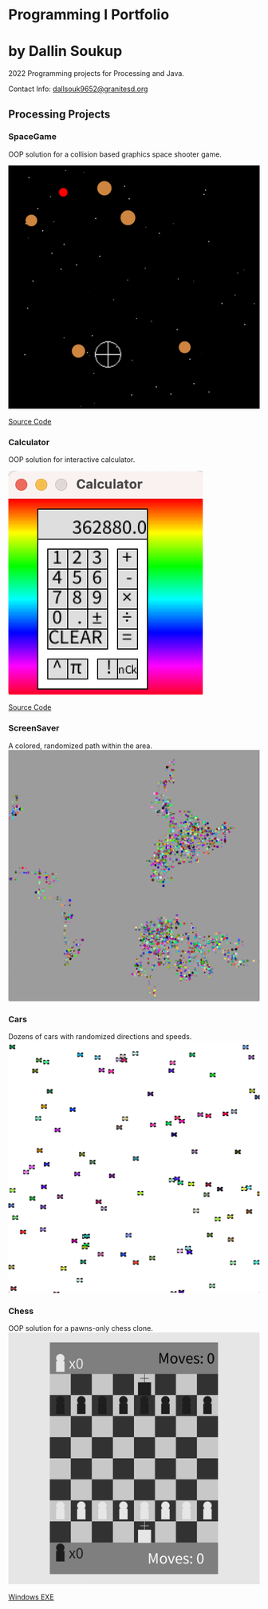 # Programming I Portfolio

# by Dallin Soukup

2022 Programming projects for Processing and Java.

Contact Info: 
[dallsouk9652@granitesd.org](mailto:dallsouk9652@granitesd.org)

## Processing Projects

### SpaceGame
OOP solution for a collision based graphics space shooter game.

![SpaceGame](https://github.com/9652211/ProgrammingPortfolioDS2022/blob/gh-pages/Images/sg1.png?raw=true)

[Source Code](https://github.com/9652211/ProgrammingPortfolioDS2022/blob/gh-pages/src/SpaceGame.zip)

### Calculator
OOP solution for interactive calculator.

![SpaceGame](https://github.com/9652211/ProgrammingPortfolioDS2022/blob/gh-pages/Images/calc1.png?raw=true)

[Source Code](https://github.com/9652211/ProgrammingPortfolioDS2022/blob/gh-pages/src/Calculator.zip)

### ScreenSaver
A colored, randomized path within the area.
![ScreenSaver](https://github.com/9652211/ProgrammingPortfolioDS2022/blob/gh-pages/Images/ScreenSaver.png?raw=true)

### Cars
Dozens of cars with randomized directions and speeds.
![Cars](https://github.com/9652211/ProgrammingPortfolioDS2022/blob/gh-pages/Images/Cars.png?raw=true)

### Chess
OOP solution for a pawns-only chess clone.
![Chess](https://github.com/9652211/ProgrammingPortfolioDS2022/blob/gh-pages/Images/Chess.png?raw=true)

[Windows EXE](https://github.com/9652211/ProgrammingProjects/blob/main/app/application.windows.zip)
